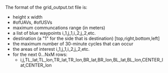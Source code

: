 The format of the grid_output.txt file is:
- height x width
- #ofUAVs, #ofUSVs
- maximum communcations range (in meters)
- a list of blue waypoints i_1,j_1,i_2,j_2,etc.
- destination (a "1" for the side that is destination) [top,right,bottom,left]
- the maximum number of 30-minute cycles that can occur
- the areas of interest i_1,j_1,i_2,j_2,etc.
- for the next 0...NxM rows:
    - i,j,TL_lat,TL_lon,TR_lat,TR_lon,BR_lat,BR_lon,BL_lat,BL_lon,CENTER_lat,CENTER_lon
